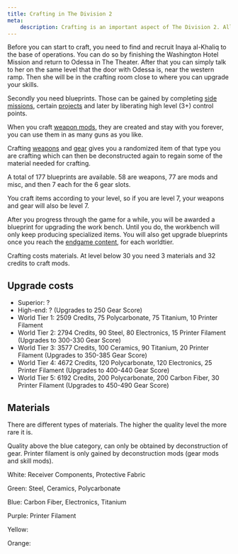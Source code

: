 ```yaml
---
title: Crafting in The Division 2
meta:
    description: Crafting is an important aspect of The Division 2. All you need to know about crafting.
---
```


Before you can start to craft, you need to find and recruit Inaya al-Khaliq to the base of operations. You can do so by finishing the Washington Hotel Mission and return to Odessa in The Theater. After that you can simply talk to her on the same level that the door with Odessa is, near the western ramp. Then she will be in the crafting room close to where you can upgrade your skills.

Secondly you need blueprints. Those can be gained by completing [side missions](/side-missions.html), certain [projects](/projects.html) and later by liberating high level (3+) control points.

When you craft [weapon mods](/weapon-mods.html), they are created and stay with you forever, you can use them in as many guns as you like.

Crafting [weapons](/weapons.html) and [gear](/gear.html) gives you a randomized item of that type you are crafting which can then be deconstructed again to regain some of the material needed for crafting.

A total of 177 blueprints are available. 58 are weapons, 77 are mods and misc, and then 7 each for the 6 gear slots.

You craft items according to your level, so if you are level 7, your weapons and gear will also be level 7.

After you progress through the game for a while, you will be awarded a blueprint for upgrading the work bench. Until you do, the workbench will only keep producing specialized items. You will also get upgrade blueprints once you reach the [endgame content](/end-game.html), for each worldtier.

Crafting costs materials. At level below 30 you need 3 materials and 32 credits to craft mods. 

## Upgrade costs

* Superior: ?
* High-end: ? (Upgrades to 250 Gear Score)
* World Tier 1: 2509 Credits, 75 Polycarbonate, 75 Titanium, 10 Printer Filament
* World Tier 2: 2794 Credits, 90 Steel, 80 Electronics, 15 Printer Filament (Upgrades to 300-330 Gear Score)
* World Tier 3: 3577 Credits, 100 Ceramics, 90 Titanium, 20 Printer Filament (Upgrades to 350-385 Gear Score)
* World Tier 4: 4672 Credits, 120 Polycarbonate, 120 Electronics, 25 Printer Filament (Upgrades to 400-440 Gear Score)
* World Tier 5: 6192 Credits, 200 Polycarbonate, 200 Carbon Fiber, 30 Printer Filament (Upgrades to 450-490 Gear Score)

## Materials

There are different types of materials. The higher the quality level the more rare it is.

Quality above the blue category, can only be obtained by deconstruction of gear. Printer filament is only gained by deconstruction mods (gear mods and skill mods).

White: Receiver Components, Protective Fabric

Green: Steel, Ceramics, Polycarbonate

Blue: Carbon Fiber, Electronics, Titanium 

Purple: Printer Filament

Yellow: 

Orange:

